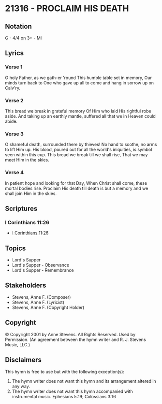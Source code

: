 # 21316 - PROCLAIM HIS DEATH

## Notation

G - 4/4 on 3+ - MI

## Lyrics

### Verse 1

O holy Father, as we gath-er 'round This humble table set in memory, Our minds turn back to One who gave up all to come and hang in sorrow up on Calv'ry. 

### Verse 2

This bread we break in grateful memory Of Him who laid His rightful robe aside.  And taking up an earthly mantle, suffered all that we in Heaven could abide.  


### Verse 3

O shameful death, surrounded there by thieves! No hand to soothe, no arms to lift Him up. His blood, poured out for all the world's iniquities, is symbol seen within this cup. This bread we break till we shall rise, That we may meet Him in the skies.

### Verse 4

In patient hope and looking for that Day, When Christ shall come, these mortal bodies rise. Proclaim His death till death is but a memory and we shall join Him in the skies.


## Scriptures

### I Corinthians 11:26

- [I Corinthians 11:26](https://www.biblegateway.com/passage/?search=I%20Corinthians%2011%3A26)


## Topics

- Lord's Supper
- Lord's Supper - Observance
- Lord's Supper - Remembrance

## Stakeholders

- Stevens, Anne F. (Composer)
- Stevens, Anne F. (Lyricist)
- Stevens, Anne F. (Copyright Holder)

## Copyright

© Copyright 2001 by Anne Stevens. All Rights Reserved. Used by Permission.
(An agreement between the hymn writer and R. J. Stevens Music, LLC.)

## Disclaimers

This hymn is free to use but with the following exception(s):
1. The hymn writer does not want this hymn and its arrangement altered in any way.
2. The hymn writer does not want this hymn accompanied with instrumental music.
Ephesians 5:19; Colossians 3:16

